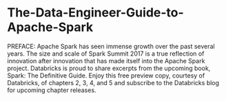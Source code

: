 # The-Data-Engineer-Guide-to-Apache-Spark

PREFACE:
Apache Spark has seen immense growth over the past
several years. The size and scale of Spark Summit 2017 is
a true reflection of innovation after innovation that has
made itself into the Apache Spark project. Databricks is
proud to share excerpts from the upcoming book, Spark:
The Definitive Guide. Enjoy this free preview copy, courtesy
of Databricks, of chapters 2, 3, 4, and 5 and subscribe to the
Databricks blog for upcoming chapter releases.
